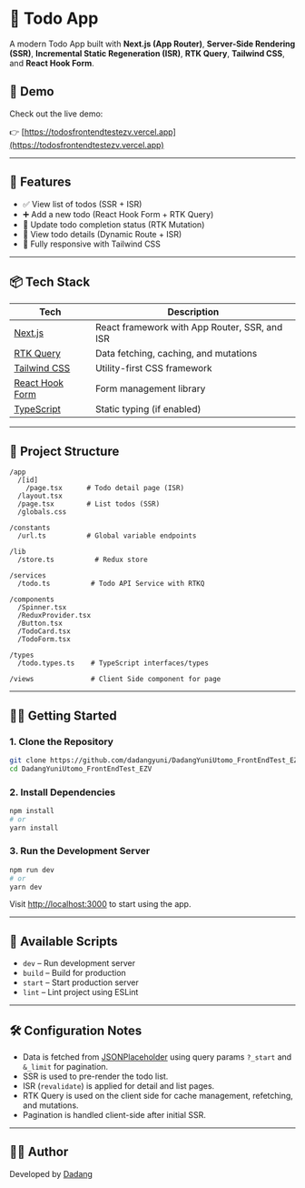 # 📝 Todo App

A modern Todo App built with **Next.js (App Router)**, **Server-Side Rendering (SSR)**, **Incremental Static Regeneration (ISR)**, **RTK Query**, **Tailwind CSS**, and **React Hook Form**.

## 🔗 Demo

Check out the live demo:

👉 [https://todosfrontendtestezv.vercel.app](https://todosfrontendtestezv.vercel.app)

---

## 🚀 Features

- ✅ View list of todos (SSR + ISR)
- ➕ Add a new todo (React Hook Form + RTK Query)
- 🔁 Update todo completion status (RTK Mutation)
- 📄 View todo details (Dynamic Route + ISR)
- 💅 Fully responsive with Tailwind CSS

---

## 📦 Tech Stack

| Tech                                                         | Description                                   |
| ------------------------------------------------------------ | --------------------------------------------- |
| [Next.js](https://nextjs.org/)                               | React framework with App Router, SSR, and ISR |
| [RTK Query](https://redux-toolkit.js.org/rtk-query/overview) | Data fetching, caching, and mutations         |
| [Tailwind CSS](https://tailwindcss.com/)                     | Utility-first CSS framework                   |
| [React Hook Form](https://react-hook-form.com/)              | Form management library                       |
| [TypeScript](https://www.typescriptlang.org/)                | Static typing (if enabled)                    |

---

## 📂 Project Structure

```
/app
  /[id]
    /page.tsx      # Todo detail page (ISR)
  /layout.tsx
  /page.tsx        # List todos (SSR)
  /globals.css

/constants
  /url.ts          # Global variable endpoints

/lib
  /store.ts          # Redux store

/services
  /todo.ts          # Todo API Service with RTKQ

/components
  /Spinner.tsx
  /ReduxProvider.tsx
  /Button.tsx
  /TodoCard.tsx
  /TodoForm.tsx

/types
  /todo.types.ts    # TypeScript interfaces/types

/views              # Client Side component for page
```

---

## 🧑‍💻 Getting Started

### 1. Clone the Repository

```bash
git clone https://github.com/dadangyuni/DadangYuniUtomo_FrontEndTest_EZV.git
cd DadangYuniUtomo_FrontEndTest_EZV
```

### 2. Install Dependencies

```bash
npm install
# or
yarn install
```

### 3. Run the Development Server

```bash
npm run dev
# or
yarn dev
```

Visit [http://localhost:3000](http://localhost:3000) to start using the app.

---

## 🧪 Available Scripts

- `dev` – Run development server
- `build` – Build for production
- `start` – Start production server
- `lint` – Lint project using ESLint

---

## 🛠 Configuration Notes

- Data is fetched from [JSONPlaceholder](https://jsonplaceholder.typicode.com/todos) using query params `?_start` and `&_limit` for pagination.
- SSR is used to pre-render the todo list.
- ISR (`revalidate`) is applied for detail and list pages.
- RTK Query is used on the client side for cache management, refetching, and mutations.
- Pagination is handled client-side after initial SSR.

---

## 🙋‍♂️ Author

Developed by [Dadang](https://github.com/dadangyuni)
